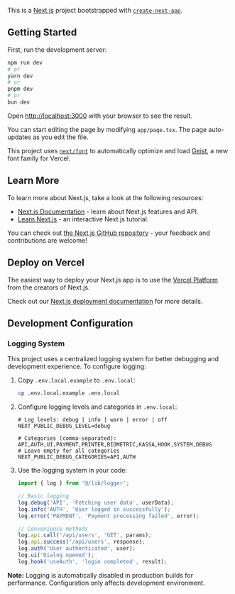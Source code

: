 This is a [Next.js](https://nextjs.org) project bootstrapped with [`create-next-app`](https://nextjs.org/docs/app/api-reference/cli/create-next-app).

## Getting Started

First, run the development server:

```bash
npm run dev
# or
yarn dev
# or
pnpm dev
# or
bun dev
```

Open [http://localhost:3000](http://localhost:3000) with your browser to see the result.

You can start editing the page by modifying `app/page.tsx`. The page auto-updates as you edit the file.

This project uses [`next/font`](https://nextjs.org/docs/app/building-your-application/optimizing/fonts) to automatically optimize and load [Geist](https://vercel.com/font), a new font family for Vercel.

## Learn More

To learn more about Next.js, take a look at the following resources:

- [Next.js Documentation](https://nextjs.org/docs) - learn about Next.js features and API.
- [Learn Next.js](https://nextjs.org/learn) - an interactive Next.js tutorial.

You can check out [the Next.js GitHub repository](https://github.com/vercel/next.js) - your feedback and contributions are welcome!

## Deploy on Vercel

The easiest way to deploy your Next.js app is to use the [Vercel Platform](https://vercel.com/new?utm_medium=default-template&filter=next.js&utm_source=create-next-app&utm_campaign=create-next-app-readme) from the creators of Next.js.

Check out our [Next.js deployment documentation](https://nextjs.org/docs/app/building-your-application/deploying) for more details.

## Development Configuration

### Logging System

This project uses a centralized logging system for better debugging and development experience. To configure logging:

1. Copy `.env.local.example` to `.env.local`:
   ```bash
   cp .env.local.example .env.local
   ```

2. Configure logging levels and categories in `.env.local`:
   ```env
   # Log levels: debug | info | warn | error | off
   NEXT_PUBLIC_DEBUG_LEVEL=debug
   
   # Categories (comma-separated): API,AUTH,UI,PAYMENT,PRINTER,BIOMETRIC,KASSA,HOOK,SYSTEM,DEBUG
   # Leave empty for all categories
   NEXT_PUBLIC_DEBUG_CATEGORIES=API,AUTH
   ```

3. Use the logging system in your code:
   ```typescript
   import { log } from '@/lib/logger';
   
   // Basic logging
   log.debug('API', 'Fetching user data', userData);
   log.info('AUTH', 'User logged in successfully');
   log.error('PAYMENT', 'Payment processing failed', error);
   
   // Convenience methods
   log.api.call('/api/users', 'GET', params);
   log.api.success('/api/users', response);
   log.auth('User authenticated', user);
   log.ui('Dialog opened');
   log.hook('useAuth', 'login completed', result);
   ```

**Note:** Logging is automatically disabled in production builds for performance. Configuration only affects development environment.
